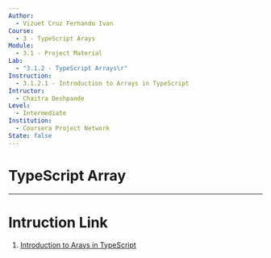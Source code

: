 ```yaml
---
Author:
  - Vizuet Cruz Fernando Ivan
Course:
  - 3 - TypeScript Arays
Module:
  - 3.1 - Project Material
Lab:
  - "3.1.2 - TypeScript Arrays\r"
Instruction:
  - 3.1.2.1 - Introduction to Arrays in TypeScript
Intructor:
  - Chaitra Deshpande
Level:
  - Intermediate
Institution:
  - Coursera Project Network
State: false
---
```

# TypeScript Array

---
# Intruction Link

1. [Introduction to Arays in TypeScript](https://www.coursera.org/learn/typescript-arrays/ungradedLab/seLau/typescript-arrays/lab)